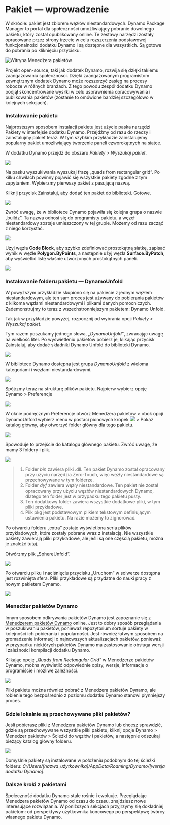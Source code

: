 # Pakiet — wprowadzenie

W skrócie: pakiet jest zbiorem węzłów niestandardowych. Dynamo Package Manager to portal dla społeczności umożliwiający pobranie dowolnego pakietu, który został opublikowany online. Te zestawy narzędzi zostały opracowane przez strony trzecie w celu rozszerzenia podstawowej funkcjonalności dodatku Dynamo i są dostępne dla wszystkich. Są gotowe do pobrania po kliknięciu przycisku.

![Witryna Menedżera pakietów](../images/6-2/1/dpm.jpg)

Projekt open-source, taki jak dodatek Dynamo, rozwija się dzięki takiemu zaangażowaniu społeczności. Dzięki zaangażowanym programistom zewnętrznym dodatek Dynamo może rozszerzyć zasięg na procesy robocze w różnych branżach. Z tego powodu zespół dodatku Dynamo podjął skoncentrowane wysiłki w celu usprawnienia opracowywania i publikowania pakietów (zostanie to omówione bardziej szczegółowo w kolejnych sekcjach).

### Instalowanie pakietu

Najprostszym sposobem instalacji pakietu jest użycie paska narzędzi Pakiety w interfejsie dodatku Dynamo. Przejdźmy od razu do rzeczy i zainstalujmy pakiet teraz. W tym szybkim przykładzie zainstalujemy popularny pakiet umożliwiający tworzenie paneli czworokątnych na siatce.

W dodatku Dynamo przejdź do obszaru _Pakiety > Wyszukaj pakiet_.

![](../images/6-2/1/packageintroduction-installingapackage01.jpg)

Na pasku wyszukiwania wyszukaj frazę „quads from rectangular grid”. Po kilku chwilach powinny pojawić się wszystkie pakiety zgodne z tym zapytaniem. Wybierzmy pierwszy pakiet z pasującą nazwą.

Kliknij przycisk Zainstaluj, aby dodać ten pakiet do biblioteki. Gotowe.

![](../images/6-2/1/packageintroduction-installingapackage02.jpg)

Zwróć uwagę, że w bibliotece Dynamo pojawiła się kolejna grupa o nazwie „buildz”. Ta nazwa odnosi się do programisty pakietu, a węzeł niestandardowy zostaje umieszczony w tej grupie. Możemy od razu zacząć z niego korzystać.

![](../images/6-2/1/packageintroduction-installingapackage03.jpg)

Użyj węzła **Code Block**, aby szybko zdefiniować prostokątną siatkę, zapisać wynik w węźle **Polygon.ByPoints**, a następnie użyj węzła **Surface.ByPatch**, aby wyświetlić listę właśnie utworzonych prostokątnych paneli.

![](../images/6-2/1/packageintroduction-installingapackage04.jpg)

### Instalowanie folderu pakietu — DynamoUnfold

W powyższym przykładzie skupiono się na pakiecie z jednym węzłem niestandardowym, ale ten sam proces jest używany do pobierania pakietów z kilkoma węzłami niestandardowymi i plikami danych pomocniczych. Zademonstrujmy to teraz z wszechstronniejszym pakietem: Dynamo Unfold.

Tak jak w przykładzie powyżej, rozpocznij od wybrania opcji _Pakiety > Wyszukaj pakiet_.

Tym razem poszukamy jednego słowa, _„DynamoUnfold”_, zwracając uwagę na wielkość liter. Po wyświetleniu pakietów pobierz je, klikając przycisk Zainstaluj, aby dodać składniki Dynamo Unfold do biblioteki Dynamo.

![](../images/6-2/1/packageintroduction-installingpackagefolder01.jpg)

W bibliotece Dynamo dostępna jest grupa _DynamoUnfold_ z wieloma kategoriami i węzłami niestandardowymi.

![](../images/6-2/1/packageintroduction-installingpackagefolder02.jpg)

Spójrzmy teraz na strukturę plików pakietu. Najpierw wybierz opcję Dynamo > Preferencje

![](../images/6-2/1/packageintroduction-installingpackagefolder03.jpg)

W oknie podręcznym Preferencje otwórz Menedżera pakietów > obok opcji DynamoUnfold wybierz menu w postaci pionowych kropek ![](../images/6-2/1/packageintroduction-verticaldotsmenu.jpg) > Pokaż katalog główny, aby otworzyć folder główny dla tego pakietu.

![](../images/6-2/1/packageintroduction-installingpackagefolder04.jpg)

Spowoduje to przejście do katalogu głównego pakietu. Zwróć uwagę, że mamy 3 foldery i plik.

![](../images/6-2/1/packageintroduction-installingpackagefolder05.jpg)

> 1. Folder _bin_ zawiera pliki .dll. Ten pakiet Dynamo został opracowany przy użyciu narzędzia Zero-Touch, więc węzły niestandardowe są przechowywane w tym folderze.
> 2. Folder _dyf_ zawiera węzły niestandardowe. Ten pakiet nie został opracowany przy użyciu węzłów niestandardowych Dynamo, dlatego ten folder jest w przypadku tego pakietu pusty.
> 3. Ten dodatkowy folder zawiera wszystkie dodatkowe pliki, w tym pliki przykładowe.
> 4. Plik pkg jest podstawowym plikiem tekstowym definiującym ustawienia pakietu. Na razie możemy to zignorować.

Po otwarciu folderu „extra” zostaje wyświetlona seria plików przykładowych, które zostały pobrane wraz z instalacją. Nie wszystkie pakiety zawierają pliki przykładowe, ale jeśli są one częścią pakietu, można je znaleźć tutaj.

Otwórzmy plik „SphereUnfold”.

![](../images/6-2/1/rd2.jpg)

Po otwarciu pliku i naciśnięciu przycisku „Uruchom” w solwerze dostępna jest rozwinięta sfera. Pliki przykładowe są przydatne do nauki pracy z nowym pakietem Dynamo.

![](<../images/6-2/5/packageintroduction-installingpackagefolder07 (1).jpg>)

### Menedżer pakietów Dynamo

Innym sposobem odkrywania pakietów Dynamo jest zapoznanie się z [Menedżerem pakietów Dynamo](http://dynamopackages.com) online. Jest to dobry sposób przeglądania w poszukiwaniu pakietów, ponieważ repozytorium sortuje pakiety w kolejności ich pobierania i popularności. Jest również łatwym sposobem na gromadzenie informacji o najnowszych aktualizacjach pakietów, ponieważ w przypadku niektórych pakietów Dynamo ma zastosowanie obsługa wersji i zależności kompilacji dodatku Dynamo.

Klikając opcję _„Quads from Rectangular Grid”_ w Menedżerze pakietów Dynamo, można wyświetlić odpowiednie opisy, wersje, informacje o programiście i możliwe zależności.

![](../images/6-2/1/dpm2.jpg)

Pliki pakietu można również pobrać z Menedżera pakietów Dynamo, ale robienie tego bezpośrednio z poziomu dodatku Dynamo stanowi płynniejszy proces.

### Gdzie lokalnie są przechowywane pliki pakietów?

Jeśli pobierasz pliki z Menedżera pakietów Dynamo lub chcesz sprawdzić, gdzie są przechowywane wszystkie pliki pakietu, kliknij opcje Dynamo > Menedżer pakietów > Ścieżki do węzłów i pakietów, a następnie odszukaj bieżący katalog główny folderu.

![](../images/6-2/1/packageintroduction-installingpackagefolder08.jpg)

Domyślnie pakiety są instalowane w położeniu podobnym do tej ścieżki folderu: _C:/Users/[nazwa_użytkownika]/AppData/Roaming/Dynamo/[wersja dodatku Dynamo]_.

### Dalsze kroki z pakietami

Społeczność dodatku Dynamo stale rośnie i ewoluuje. Przeglądając Menedżera pakietów Dynamo od czasu do czasu, znajdziesz nowe interesujące rozwiązania. W poniższych sekcjach przyjrzymy się dokładniej pakietom: od perspektywy użytkownika końcowego po perspektywę twórcy własnego pakietu Dynamo.
